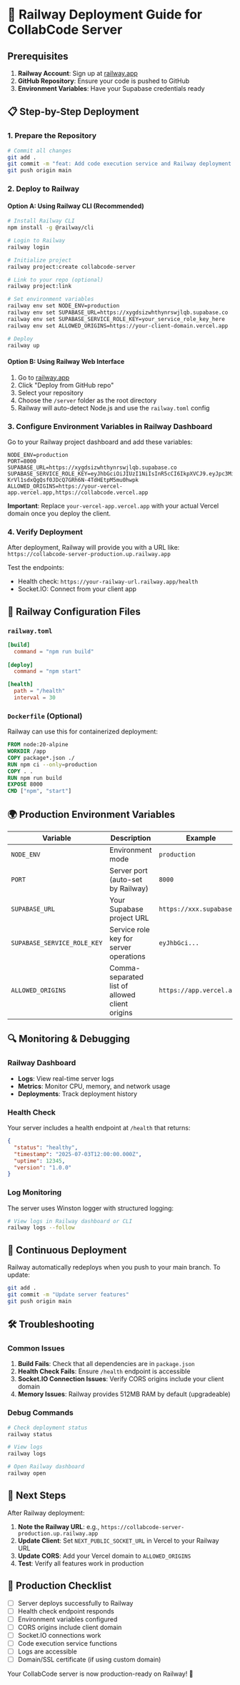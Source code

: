# 🚀 Railway Deployment Guide for CollabCode Server

## Prerequisites
1. **Railway Account**: Sign up at [railway.app](https://railway.app)
2. **GitHub Repository**: Ensure your code is pushed to GitHub
3. **Environment Variables**: Have your Supabase credentials ready

## 📋 Step-by-Step Deployment

### 1. Prepare the Repository
```bash
# Commit all changes
git add .
git commit -m "feat: Add code execution service and Railway deployment config"
git push origin main
```

### 2. Deploy to Railway

#### Option A: Using Railway CLI (Recommended)
```bash
# Install Railway CLI
npm install -g @railway/cli

# Login to Railway
railway login

# Initialize project
railway project:create collabcode-server

# Link to your repo (optional)
railway project:link

# Set environment variables
railway env set NODE_ENV=production
railway env set SUPABASE_URL=https://xygdsizwhthynrswjlqb.supabase.co
railway env set SUPABASE_SERVICE_ROLE_KEY=your_service_role_key_here
railway env set ALLOWED_ORIGINS=https://your-client-domain.vercel.app

# Deploy
railway up
```

#### Option B: Using Railway Web Interface
1. Go to [railway.app](https://railway.app)
2. Click "Deploy from GitHub repo"
3. Select your repository
4. Choose the `/server` folder as the root directory
5. Railway will auto-detect Node.js and use the `railway.toml` config

### 3. Configure Environment Variables in Railway Dashboard

Go to your Railway project dashboard and add these variables:

```env
NODE_ENV=production
PORT=8000
SUPABASE_URL=https://xygdsizwhthynrswjlqb.supabase.co
SUPABASE_SERVICE_ROLE_KEY=eyJhbGciOiJIUzI1NiIsInR5cCI6IkpXVCJ9.eyJpc3MiOiJzdXBhYmFzZSIsInJlZiI6Inh5Z2RzaXp3aHRoeW5yc3dqbHFiIiwicm9sZSI6InNlcnZpY2Vfcm9sZSIsImlhdCI6MTc1MTE5NjQzMSwiZXhwIjoyMDY2NzcyNDMxfQ.5-KrVl1sdxQgQsf0JDcQ7GRh6N-4TdHEtpM5mu0hwpk
ALLOWED_ORIGINS=https://your-vercel-app.vercel.app,https://collabcode.vercel.app
```

**Important**: Replace `your-vercel-app.vercel.app` with your actual Vercel domain once you deploy the client.

### 4. Verify Deployment

After deployment, Railway will provide you with a URL like:
`https://collabcode-server-production.up.railway.app`

Test the endpoints:
- Health check: `https://your-railway-url.railway.app/health`
- Socket.IO: Connect from your client app

## 🔧 Railway Configuration Files

### `railway.toml`
```toml
[build]
  command = "npm run build"
  
[deploy]
  command = "npm start"

[health]
  path = "/health"
  interval = 30
```

### `Dockerfile` (Optional)
Railway can use this for containerized deployment:
```dockerfile
FROM node:20-alpine
WORKDIR /app
COPY package*.json ./
RUN npm ci --only=production
COPY . .
RUN npm run build
EXPOSE 8000
CMD ["npm", "start"]
```

## 🌍 Production Environment Variables

| Variable | Description | Example |
|----------|-------------|---------|
| `NODE_ENV` | Environment mode | `production` |
| `PORT` | Server port (auto-set by Railway) | `8000` |
| `SUPABASE_URL` | Your Supabase project URL | `https://xxx.supabase.co` |
| `SUPABASE_SERVICE_ROLE_KEY` | Service role key for server operations | `eyJhbGci...` |
| `ALLOWED_ORIGINS` | Comma-separated list of allowed client origins | `https://app.vercel.app` |

## 🔍 Monitoring & Debugging

### Railway Dashboard
- **Logs**: View real-time server logs
- **Metrics**: Monitor CPU, memory, and network usage
- **Deployments**: Track deployment history

### Health Check
Your server includes a health endpoint at `/health` that returns:
```json
{
  "status": "healthy",
  "timestamp": "2025-07-03T12:00:00.000Z",
  "uptime": 12345,
  "version": "1.0.0"
}
```

### Log Monitoring
The server uses Winston logger with structured logging:
```bash
# View logs in Railway dashboard or CLI
railway logs --follow
```

## 🔄 Continuous Deployment

Railway automatically redeploys when you push to your main branch. To update:

```bash
git add .
git commit -m "Update server features"
git push origin main
```

## 🛠️ Troubleshooting

### Common Issues

1. **Build Fails**: Check that all dependencies are in `package.json`
2. **Health Check Fails**: Ensure `/health` endpoint is accessible
3. **Socket.IO Connection Issues**: Verify CORS origins include your client domain
4. **Memory Issues**: Railway provides 512MB RAM by default (upgradeable)

### Debug Commands
```bash
# Check deployment status
railway status

# View logs
railway logs

# Open Railway dashboard
railway open
```

## 📝 Next Steps

After Railway deployment:

1. **Note the Railway URL**: e.g., `https://collabcode-server-production.up.railway.app`
2. **Update Client**: Set `NEXT_PUBLIC_SOCKET_URL` in Vercel to your Railway URL
3. **Update CORS**: Add your Vercel domain to `ALLOWED_ORIGINS`
4. **Test**: Verify all features work in production

## 🎯 Production Checklist

- [ ] Server deploys successfully to Railway
- [ ] Health check endpoint responds
- [ ] Environment variables configured
- [ ] CORS origins include client domain
- [ ] Socket.IO connections work
- [ ] Code execution service functions
- [ ] Logs are accessible
- [ ] Domain/SSL certificate (if using custom domain)

Your CollabCode server is now production-ready on Railway! 🚀

